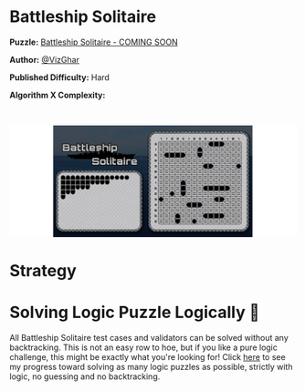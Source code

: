 # Battleship Solitaire

__Puzzle:__ [Battleship Solitaire - COMING SOON](https://www.codingame.com/contribute/community)

__Author:__ [@VizGhar](https://www.codingame.com/profile/c152bee9fe8dc90ac4f6b84505b59ebb9086993)

__Published Difficulty:__ Hard

__Algorithm X Complexity:__ 

<BR>

![Battleship Solitaire](BattleshipSolitaire.png)

# Strategy





# Solving Logic Puzzle Logically 💯

All Battleship Solitaire test cases and validators can be solved without any backtracking. This is not an easy row to hoe, but if you like a pure logic challenge, this might be exactly what you're looking for! Click [here](solving-with-logic-only) to see my progress toward solving as many logic puzzles as possible, strictly with logic, no guessing and no backtracking.
